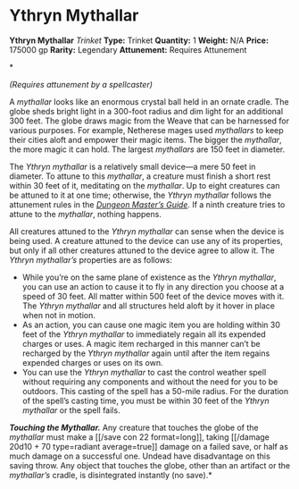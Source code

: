 # Ythryn Mythallar

**Ythryn Mythallar**
_Trinket_
**Type:** Trinket
**Quantity:** 1
**Weight:** N/A
**Price:** 175000 gp
**Rarity:** Legendary
**Attunement:** Requires Attunement

*<div class="item-attunement"><i>(Requires attunement by a spellcaster)</i><p>A *mythallar* looks like an enormous crystal ball held in an ornate cradle. The globe sheds bright light in a 300-foot radius and dim light for an additional 300 feet. The globe draws magic from the Weave that can be harnessed for various purposes. For example, Netherese mages used *mythallars* to keep their cities aloft and empower their magic items. The bigger the *mythallar*, the more magic it can hold. The largest *mythallars* are 150 feet in diameter.

The *Ythryn mythallar* is a relatively small device—a mere 50 feet in diameter. To attune to this *mythallar*, a creature must finish a short rest within 30 feet of it, meditating on the *mythallar*. Up to eight creatures can be attuned to it at one time; otherwise, the *Ythryn mythallar* follows the attunement rules in the *<a href="https://www.dndbeyond.com/sources/dmg">Dungeon Master’s Guide</a>*. If a ninth creature tries to attune to the *mythallar*, nothing happens.

All creatures attuned to the *Ythryn mythallar* can sense when the device is being used. A creature attuned to the device can use any of its properties, but only if all other creatures attuned to the device agree to allow it. The *Ythryn mythallar’s* properties are as follows:</p>
* While you’re on the same plane of existence as the *Ythryn mythallar*, you can use an action to cause it to fly in any direction you choose at a speed of 30 feet. All matter within 500 feet of the device moves with it. The *Ythryn mythallar* and all structures held aloft by it hover in place when not in motion.
* As an action, you can cause one magic item you are holding within 30 feet of the *Ythryn mythallar* to immediately regain all its expended charges or uses. A magic item recharged in this manner can’t be recharged by the *Ythryn mythallar* again until after the item regains expended charges or uses on its own.
* You can use the *Ythryn mythallar* to cast the control weather spell without requiring any components and without the need for you to be outdoors. This casting of the spell has a 50-mile radius. For the duration of the spell’s casting time, you must be within 30 feet of the *Ythryn mythallar* or the spell fails.

***Touching the Mythallar.*** Any creature that touches the globe of the *mythallar* must make a [[/save con 22 format=long]], taking  [[/damage 20d10 + 70 type=radiant average=true]] damage on a failed save, or half as much damage on a successful one. Undead have disadvantage on this saving throw. Any object that touches the globe, other than an artifact or the *mythallar’s* cradle, is disintegrated instantly (no save).*